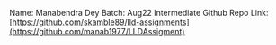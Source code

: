 Name: Manabendra Dey
Batch: Aug22 Intermediate
Github Repo Link: [https://github.com/skamble89/lld-assignments](https://github.com/manab1977/LLDAssigment)
